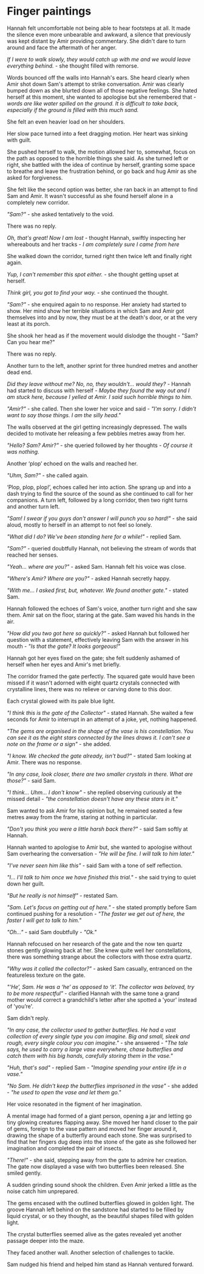 # Finger paintings

Hannah felt uncomfortable not being able to hear footsteps at all. It made the silence even more unbearable and awkward, a silence that previously was kept distant by Amir providing commentary. She didn't dare to turn around and face the aftermath of her anger.

*If I were to walk slowly, they would catch up with me and we would leave everything behind.* - she thought filled with remorse.

Words bounced off the walls into Hannah's ears. She heard clearly when Amir shot down Sam's attempt to strike conversation. Amir was clearly bumped down as she blurted down all of those negative feelings. She hated herself at this moment, she wanted to apologise but she remembered that - *words are like water spilled on the ground. It is difficult to take back, especially if the ground is filled with this much sand.*

She felt an even heavier load on her shoulders.

Her slow pace turned into a feet dragging motion. Her heart was sinking with guilt.

She pushed herself to walk, the motion allowed her to, somewhat, focus on the path as opposed to the horrible things she said. As she turned left or right, she battled with the idea of continue by herself, granting some space to breathe and leave the frustration behind, or go back and hug Amir as she asked for forgiveness.

She felt like the second option was better, she ran back in an attempt to find Sam and Amir. It wasn't successful as she found herself alone in a completely new corridor.

*"Sam?"* - she asked tentatively to the void.

There was no reply.

*Oh, that's great! Now I am lost* - thought Hannah, swiftly inspecting her whereabouts and her tracks - *I am completely sure I came from here*

She walked down the corridor, turned right then twice left and finally right again.

*Yup, I can't remember this spot either.* - she thought getting upset at herself.

*Think girl, you got to find your way.* - she continued the thought.

*"Sam?"* - she enquired again to no response. Her anxiety had started to show. Her mind show her terrible situations in which Sam and Amir got themselves into and by now, they must be at the death's door, or at the very least at its porch.

She shook her head as if the movement would dislodge the thought - "Sam? Can you hear me?"

There was no reply.

Another turn to the left, another sprint for three hundred metres and another dead end.

*Did they leave without me? No, no, they wouldn't... would they?* - Hannah had started to discuss with herself - *Maybe they found the way out and I am stuck here, because I yelled at Amir. I said such horrible things to him.*

*"Amir?"* - she called. Then she lower her voice and said - *"I'm sorry. I didn't want to say those things. I am the silly head."*

The walls observed at the girl getting increasingly depressed. The walls decided to motivate her releasing a few pebbles metres away from her. 

*"Hello? Sam? Amir?"* - she queried followed by her thoughts -  *Of course it was nothing.*

Another ‘plop’ echoed on the walls and reached her.

*"Uhm, Sam?"* - she called again.

‘Plop, plop, plop!’, echoes called her into action. She sprang up and into a dash trying to find the source of the sound as she continued to call for her companions. A turn left, followed by a long corridor, then two right turns and another turn left.

*"Sam! I swear if you guys don't answer I will punch you so hard!"* - she said aloud, mostly to herself in an attempt to not feel so lonely.

*"What did I do? We've been standing here for a while!"* - replied Sam.

*"Sam?"* - queried doubtfully Hannah, not believing the stream of words that reached her senses.

*"Yeah... where are you?"* - asked Sam. Hannah felt his voice was close.

*"Where's Amir? Where are you?"* - asked Hannah secretly happy.

*"With me... I asked first, but, whatever. We found another gate."* - stated Sam.

Hannah followed the echoes of Sam's voice, another turn right and she saw them. Amir sat on the floor, staring at the gate. Sam waved his hands in the air.

*"How did you two got here so quickly?"* - asked Hannah but followed her question with a statement, effectively leaving Sam with the answer in his mouth - *"Is that the gate? It looks gorgeous!"*



Hannah got her eyes fixed on the gate; she felt suddenly ashamed of herself when her eyes and Amir's met briefly.

The corridor framed the gate perfectly. The squared gate would have been missed if it wasn't adorned with eight quartz crystals connected with crystalline lines, there was no relieve or carving done to this door.

Each crystal glowed with its pale blue light. 

*"I think this is the gate of the Collector"* - stated Hannah. She waited a few seconds for Amir to interrupt in an attempt of a joke, yet, nothing happened.

*"The gems are organised in the shape of the vase is his constellation. You can see it as the eight stars connected by the lines draws it. I can't see a note on the frame or a sign"* - she added.

*"I know. We checked the gate already, isn't bud?"* - stated Sam looking at Amir. There was no response.

*"In any case, look closer, there are two smaller crystals in there. What are those?"* - said Sam.

*"I think... Uhm... I don't know"* - she replied observing curiously at the missed detail - *"the constellation doesn't have any these stars in it."*

Sam wanted to ask Amir for his opinion but, he remained seated  a few metres away from the frame, staring at nothing in particular.

*"Don't you think you were a little harsh back there?"* - said Sam softly at Hannah.

Hannah wanted to apologise to Amir but, she wanted to apologise without Sam overhearing the conversation - *"He will be fine. I will talk to him later."*

*"I've never seen him like this"* - said Sam with a tone of self reflection.

*"I... I'll talk to him once we have finished this trial."* - she said trying to quiet down her guilt.

*"But he really is not himself"* - restated Sam.

*"Sam. Let's focus on getting out of here."* - she stated promptly before Sam continued pushing for a resolution - *"The faster we get out of here, the faster I will get to talk to him."* 

*"Oh..."* - said Sam doubtfully - *"Ok."*



Hannah refocused on her research of the gate and the now ten quartz stones gently glowing back at her. She knew quite well her constellations, there was something strange about the collectors with those extra quartz.

*"Why was it called the collector?"* - asked Sam casually, entranced on the featureless texture on the gate.

*"‘He’, Sam. He was a ‘he’ as opposed to ‘it’. The collector was beloved, try to be more respectful"* - clarified Hannah with the same tone a grand mother would correct a grandchild's letter after she spotted a 'your' instead of 'you’re'.

Sam didn't reply.

*"In any case, the collector used to gather butterflies. He had a vast collection of every single type you can imagine. Big and small, sleek and rough, every single colour you can imagine."* - she answered - *"The tale says, he used to carry a large vase everywhere, chase butterflies and catch them with his big hands, carefully storing them in the vase."*

*"Huh, that's sad"* - replied Sam - *"Imagine spending your entire life in a vase."*

*"No Sam. He didn't keep the butterflies imprisoned in the vase"* - she added - *"he used to open the vase and let them go."*

Her voice resonated in the figment of her imagination.

A mental image had formed of a giant person, opening a jar and letting go tiny glowing creatures flapping away. She moved her hand closer to the pair of gems, foreign to the vase pattern and moved her finger around it, drawing the shape of a butterfly around each stone. She was surprised to find that her fingers dug deep into the stone of the gate as she followed her imagination and completed the pair of insects.

*"There!"* - she said, stepping away from the gate to admire her creation. The gate now displayed a vase with two butterflies been released. She smiled gently.

A sudden grinding sound shook the children. Even Amir jerked a little as the noise catch him unprepared.

The gems encased with the outlined butterflies glowed in golden light. The groove Hannah left behind on the sandstone had started to be filled by liquid crystal, or so they thought, as the beautiful shapes filled with golden light.

The crystal butterflies seemed alive as the gates revealed yet another passage deeper into the maze.

They faced another wall. Another selection of challenges to tackle.

Sam nudged his friend and helped him stand as Hannah ventured forward.